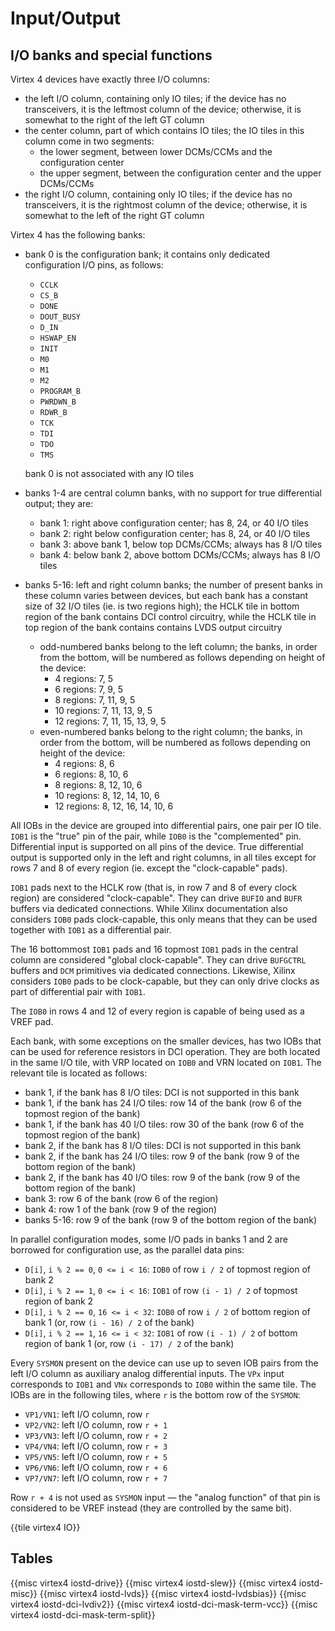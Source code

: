 # Input/Output


## I/O banks and special functions

Virtex 4 devices have exactly three I/O columns:

- the left I/O column, containing only IO tiles; if the device has no transceivers, it is the leftmost column of the device; otherwise, it is somewhat to the right of the left GT column
- the center column, part of which contains IO tiles; the IO tiles in this column come in two segments:
  - the lower segment, between lower DCMs/CCMs and the configuration center
  - the upper segment, between the configuration center and the upper DCMs/CCMs
- the right I/O column, containing only IO tiles; if the device has no transceivers, it is the rightmost column of the device; otherwise, it is somewhat to the left of the right GT column

Virtex 4 has the following banks:

- bank 0 is the configuration bank; it contains only dedicated configuration I/O pins, as follows:

  - `CCLK`
  - `CS_B`
  - `DONE`
  - `DOUT_BUSY`
  - `D_IN`
  - `HSWAP_EN`
  - `INIT`
  - `M0`
  - `M1`
  - `M2`
  - `PROGRAM_B`
  - `PWRDWN_B`
  - `RDWR_B`
  - `TCK`
  - `TDI`
  - `TDO`
  - `TMS`

  bank 0 is not associated with any IO tiles

- banks 1-4 are central column banks, with no support for true differential output; they are:
  - bank 1: right above configuration center; has 8, 24, or 40 I/O tiles
  - bank 2: right below configuration center; has 8, 24, or 40 I/O tiles
  - bank 3: above bank 1, below top DCMs/CCMs; always has 8 I/O tiles
  - bank 4: below bank 2, above bottom DCMs/CCMs; always has 8 I/O tiles

- banks 5-16: left and right column banks; the number of present banks in these column varies between devices, but each bank has a constant size of 32 I/O tiles (ie. is two regions high); the HCLK tile in bottom region of the bank contains DCI control circuitry, while the HCLK tile in top region of the bank contains contains LVDS output circuitry

  - odd-numbered banks belong to the left column; the banks, in order from the bottom, will be numbered as follows depending on height of the device:
    - 4 regions: 7, 5
    - 6 regions: 7, 9, 5
    - 8 regions: 7, 11, 9, 5
    - 10 regions: 7, 11, 13, 9, 5
    - 12 regions: 7, 11, 15, 13, 9, 5
  - even-numbered banks belong to the right column; the banks, in order from the bottom, will be numbered as follows depending on height of the device:
    - 4 regions: 8, 6
    - 6 regions: 8, 10, 6
    - 8 regions: 8, 12, 10, 6
    - 10 regions: 8, 12, 14, 10, 6
    - 12 regions: 8, 12, 16, 14, 10, 6

All IOBs in the device are grouped into differential pairs, one pair per IO tile.  `IOB1` is the "true" pin of the pair, while `IOB0` is the "complemented" pin.  Differential input is supported on all pins of the device.  True differential output is supported only in the left and right columns, in all tiles except for rows 7 and 8 of every region (ie. except the "clock-capable" pads).

`IOB1` pads next to the HCLK row (that is, in row 7 and 8 of every clock region) are considered "clock-capable". They can drive `BUFIO` and `BUFR` buffers via dedicated connections. While Xilinx documentation also considers `IOB0` pads clock-capable, this only means that they can be used together with `IOB1` as a differential pair.

The 16 bottommost `IOB1` pads and 16 topmost `IOB1` pads in the central column are considered "global clock-capable". They can drive `BUFGCTRL` buffers and `DCM` primitives via dedicated connections.  Likewise, Xilinx considers `IOB0` pads to be clock-capable, but they can only drive clocks as part of differential pair with `IOB1`.

The `IOB0` in rows 4 and 12 of every region is capable of being used as a VREF pad.

Each bank, with some exceptions on the smaller devices, has two IOBs that can be used for reference resistors in DCI operation. They are both located in the same I/O tile, with VRP located on `IOB0` and VRN located on `IOB1`. The relevant tile is located as follows:

- bank 1, if the bank has 8 I/O tiles: DCI is not supported in this bank
- bank 1, if the bank has 24 I/O tiles: row 14 of the bank (row 6 of the topmost region of the bank)
- bank 1, if the bank has 40 I/O tiles: row 30 of the bank (row 6 of the topmost region of the bank)
- bank 2, if the bank has 8 I/O tiles: DCI is not supported in this bank
- bank 2, if the bank has 24 I/O tiles: row 9 of the bank (row 9 of the bottom region of the bank)
- bank 2, if the bank has 40 I/O tiles: row 9 of the bank (row 9 of the bottom region of the bank)
- bank 3: row 6 of the bank (row 6 of the region)
- bank 4: row 1 of the bank (row 9 of the region)
- banks 5-16: row 9 of the bank (row 9 of the bottom region of the bank)

In parallel configuration modes, some I/O pads in banks 1 and 2 are borrowed for configuration use, as the parallel data pins:

- `D[i]`, `i % 2 == 0`, `0 <= i < 16`: `IOB0` of row `i / 2` of topmost region of bank 2
- `D[i]`, `i % 2 == 1`, `0 <= i < 16`: `IOB1` of row `(i - 1) / 2` of topmost region of bank 2
- `D[i]`, `i % 2 == 0`, `16 <= i < 32`: `IOB0` of row `i / 2` of bottom region of bank 1 (or, row `(i - 16) / 2` of the bank)
- `D[i]`, `i % 2 == 1`, `16 <= i < 32`: `IOB1` of row `(i - 1) / 2` of bottom region of bank 1 (or, row `(i - 17) / 2` of the bank)

Every `SYSMON` present on the device can use up to seven IOB pairs from the left I/O column as auxiliary analog differential inputs. The `VPx` input corresponds to `IOB1` and `VNx` corresponds to `IOB0` within the same tile. The IOBs are in the following tiles, where `r` is the bottom row of the `SYSMON`:

- `VP1/VN1`: left I/O column, row `r`
- `VP2/VN2`: left I/O column, row `r + 1`
- `VP3/VN3`: left I/O column, row `r + 2`
- `VP4/VN4`: left I/O column, row `r + 3`
- `VP5/VN5`: left I/O column, row `r + 5`
- `VP6/VN6`: left I/O column, row `r + 6`
- `VP7/VN7`: left I/O column, row `r + 7`

Row `r + 4` is not used as `SYSMON` input — the "analog function" of that pin is considered to be VREF instead (they are controlled by the same bit).


{{tile virtex4 IO}}


## Tables

{{misc virtex4 iostd-drive}}
{{misc virtex4 iostd-slew}}
{{misc virtex4 iostd-misc}}
{{misc virtex4 iostd-lvds}}
{{misc virtex4 iostd-lvdsbias}}
{{misc virtex4 iostd-dci-lvdiv2}}
{{misc virtex4 iostd-dci-mask-term-vcc}}
{{misc virtex4 iostd-dci-mask-term-split}}
